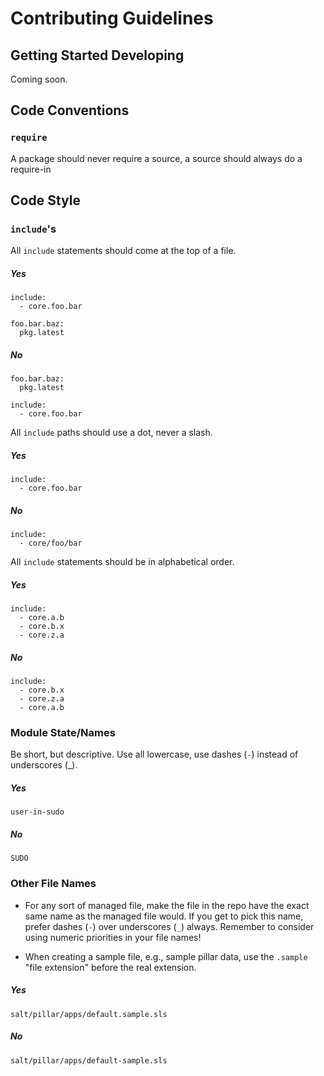 # Contributing Guidelines

## Getting Started Developing

Coming soon.

## Code Conventions

### `require`

A package should never require a source, a source should always do a require-in

## Code Style

### `include`'s

All `include` statements should come at the top of a file.

##### Yes

```
include:
  - core.foo.bar
  
foo.bar.baz:
  pkg.latest
```

##### No

```
foo.bar.baz:
  pkg.latest
  
include:
  - core.foo.bar
```

All `include` paths should use a dot, never a slash.

##### Yes

```
include:
  - core.foo.bar
```

##### No

```
include:
  - core/foo/bar
```

All `include` statements should be in alphabetical order.

##### Yes

```
include:
  - core.a.b
  - core.b.x
  - core.z.a
```

##### No

```
include:
  - core.b.x
  - core.z.a
  - core.a.b
```

### Module State/Names

Be short, but descriptive. Use all lowercase, use dashes (`-`) instead of
underscores (_).

##### Yes

```
user-in-sudo
```

##### No

```
SUDO
```

### Other File Names

* For any sort of managed file, make the file in the repo have the exact same
name as the managed file would. If you get to pick this name, prefer dashes
(`-`) over underscores (`_`) always. Remember to consider using numeric priorities
in your file names!


* When creating a sample file, e.g., sample pillar data, use the `.sample` 
"file extension" before the real extension.

##### Yes

```
salt/pillar/apps/default.sample.sls
```

##### No

```
salt/pillar/apps/default-sample.sls
```
